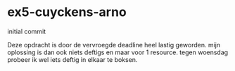 # ex5-cuyckens-arno
initial commit

Deze opdracht is door de vervroegde deadline heel lastig geworden.
mijn oplossing is dan ook niets deftigs en maar voor 1 resource.
tegen woensdag probeer ik wel iets deftig in elkaar te boksen.
